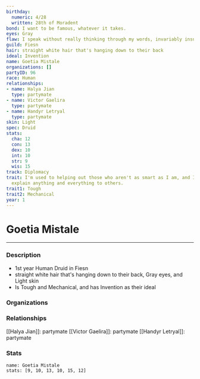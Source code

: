 ```yaml
---
birthday:
  numeric: 4/28
  written: 28th of Moradent
bond: I want to be famous, whatever it takes.
eyes: Gray
flaw: I speak without really thinking through my words, invariably insulting others.
guild: Fiesn
hair: straight white hair that's hanging down to their back
ideal: Invention
name: Goetia Mistale
organizations: []
partyID: 96
race: Human
relationships:
- name: Halya Jian
  type: partymate
- name: Victor Gaelira
  type: partymate
- name: Handyr Letryal
  type: partymate
skin: Light
spec: Druid
stats:
  cha: 12
  con: 13
  dex: 10
  int: 10
  str: 9
  wis: 15
track: Diplomacy
trait: I'm used to helping out those who aren't as smart as I am, and I patiently
  explain anything and everything to others.
trait1: Tough
trait2: Mechanical
year: 1
---
```

# Goetia Mistale
---
### Description
- 1st year Human Druid in Fiesn
- straight white hair that's hanging down to their back, Gray eyes, and Light skin
- Is Tough and Mechanical, and has Invention as their ideal

### Organizations
### Relationships
[[Halya Jian]]: partymate
[[Victor Gaelira]]: partymate
[[Handyr Letryal]]: partymate
### Stats
```statblock
name: Goetia Mistale
stats: [9, 10, 13, 10, 15, 12]
```